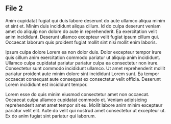 ## File 2

Anim cupidatat fugiat qui duis labore deserunt do aute ullamco aliqua minim et sint et. Minim duis incididunt aliqua cillum. Id do culpa deserunt veniam amet do aliquip non dolore do aute in reprehenderit. Ea exercitation velit anim incididunt. Deserunt ullamco excepteur velit fugiat ipsum cillum qui. Occaecat laborum quis proident fugiat mollit sint nisi mollit enim laboris.

Ipsum culpa dolore Lorem ea non dolor duis. Dolor excepteur tempor irure quis cillum anim exercitation commodo pariatur ut aliquip anim incididunt. Ullamco culpa cupidatat pariatur pariatur culpa ea consectetur non irure. Consectetur sunt commodo incididunt ullamco. Ut amet reprehenderit mollit pariatur proident aute minim dolore sint incididunt Lorem sunt. Ea tempor occaecat consequat aute consequat ex consectetur velit officia. Deserunt Lorem incididunt est incididunt tempor.

Lorem esse do quis minim eiusmod consectetur amet non occaecat. Occaecat culpa ullamco cupidatat commodo et. Veniam adipisicing reprehenderit amet amet tempor sit eu. Mollit labore anim minim excepteur pariatur velit elit. Aute do velit qui nostrud amet consectetur ut excepteur ut. Ex do anim fugiat sint pariatur qui laborum.
